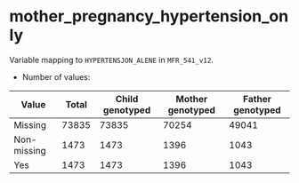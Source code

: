 # mother_pregnancy_hypertension_only
Variable mapping to `HYPERTENSJON_ALENE` in `MFR_541_v12`.
- Number of values:

| Value | Total | Child genotyped | Mother genotyped | Father genotyped |
| ----- | ----- | --------------- | ---------------- | ---------------- |
| Missing | 73835 | 73835 | 70254 | 49041 |
| Non-missing | 1473 | 1473 | 1396 | 1043 |
| Yes | 1473 | 1473 | 1396 |1043 |



